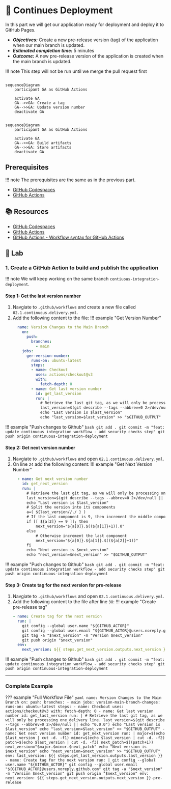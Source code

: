 # :test_tube: Continues Deployment

In this part we will get our application ready for deployment and deploy it to GitHub Pages.

- _**Objectives:**_ Create a new pre-release version (tag) of the application when our main branch is updated.
- _**Estimated completion time:**_ 5 minutes
- _**Outcome:**_ A new pre-release version of the application is created when the main branch is updated.

!!! note
    This step will not be run until we merge the pull request first

```{ .mermaid }

sequenceDiagram
    participant GA as GitHub Actions

    activate GA
    GA-->>GA: Create a tag
    GA-->>GA: Update version number
    deactivate GA

```

```{ .mermaid }

sequenceDiagram
    participant GA as GitHub Actions

    activate GA
    GA-->>GA: Build artifacts
    GA-->>GA: Store artifacts
    deactivate GA

```

## Prerequisites

!!! note
    The prerequisites are the same as in the previous part.

- [GitHub Codespaces](https://docs.github.com/en/codespaces)
- [GitHub Actions](https://docs.github.com/en/actions)

## :books: Resources

- [GitHub Codespaces](https://docs.github.com/en/codespaces)
- [GitHub Actions](https://docs.github.com/en/actions)
- [GitHub Actions - Workflow syntax for GitHub Actions](https://docs.github.com/en/actions/reference/workflow-syntax-for-github-actions)

## :pencil: Lab

### 1. Create a GitHub Action to build and publish the application

!!! note
    We will keep working on the same branch `contiuous-integration-deployment`.

#### Step 1: Get the last version number

1. Navgiate to `.github/workflows` and create a new file called `02.1.continuous.delivery.yml`.
2. Add the following content to the file:
!!! example "Get Version Number"
      ``` yaml
        name: Version Changes to the Main Branch
          on:
            push:
              branches:
                - main
          jobs:
            ger-version-number:
              runs-on: ubuntu-latest
              steps:
              - name: Checkout
                uses: actions/checkout@v3
                with:
                  fetch-depth: 0
              - name: Get last version number
                id: get_last_version
                run: |
                  # Retrieve the last git tag, as we will only be processing one delivery line.
                  last_version=$(git describe --tags --abbrev=0 2>/dev/null || echo "0.0.0")
                  echo "Last version is $last_version"
                  echo "last_version=$last_version" >> "$GITHUB_OUTPUT"
      ```
!!! example "Push changes to Github"
       ``` bash
       git add .
       git commit -m "feat: update continuous integration workflow - add security checks step"
       git push origin continuous-integration-deployment
       ```

#### Step 2: Get next version number

1. Navgiate to `.github/workflows` and open `02.1.continuous.delivery.yml`.
2. On line `24` add the following content:
!!! example "Get Next Version Number"
      ``` yaml
        - name: Get next version number
          id: get_next_version
          run: |
            # Retrieve the last git tag, as we will only be processing one delivery line.
            last_version=$(git describe --tags --abbrev=0 2>/dev/null || echo "0.0.0")
            echo "Last version is $last_version"
            # Split the version into its components
            a=( ${last_version//./ } )
            # If the last component is 9, then increment the middle component and reset the last component to 0
            if [[ ${a[2]} == 9 ]]; then
                next_version="${a[0]}.$((${a[1]}+1)).0"
            else
                # Otherwise increment the last component
                next_version="${a[0]}.${a[1]}.$((${a[2]}+1))"
            fi
            echo "Next version is $next_version"
            echo "next_version=$next_version" >> "$GITHUB_OUTPUT"
      ```
!!! example "Push changes to Github"
       ``` bash
       git add .
       git commit -m "feat: update continuous integration workflow - add security checks step"
       git push origin continuous-integration-deployment
       ```

#### Step 3: Create tag for the next version for pre-release

1. Navgiate to `.github/workflows` and open `02.1.continuous.delivery.yml`.
2. Add the following content to the file after line `38`:
!!! example "Create pre-release tag"
      ``` yaml
      - name: Create tag for the next version
        run: |
          git config --global user.name "${GITHUB_ACTOR}"
          git config --global user.email "${GITHUB_ACTOR}@users.noreply.github.com"
          git tag -a "$next_version" -m "Version $next_version"
          git push origin "$next_version"
        env:
          next_version: ${{ steps.get_next_version.outputs.next_version }}-pre-release
      ```
!!! example "Push changes to Github"
       ``` bash
       git add .
       git commit -m "feat: update continuous integration workflow - add security checks step"
       git push origin continuous-integration-deployment
       ```

---

### Complete Example
??? example "Full Workflow File"
      ``` yaml
      name: Version Changes to the Main Branch
      on:
        push:
          branches:
            - main
      jobs:
        version-main-branch-changes:
          runs-on: ubuntu-latest
          steps:
          - name: Checkout
            uses: actions/checkout@v3
            with:
              fetch-depth: 0
          - name: Get last version number
            id: get_last_version
            run: |
              # Retrieve the last git tag, as we will only be processing one delivery line.
              last_version=$(git describe --tags --abbrev=0 2>/dev/null || echo "0.0.0")
              echo "Last version is $last_version"
              echo "last_version=$last_version" >> "$GITHUB_OUTPUT"
          - name: Get next version number
            id: get_next_version
            run: |
              major=$(echo $last_version | cut -d. -f1)
              minor=$(echo $last_version | cut -d. -f2)
              patch=$(echo $last_version | cut -d. -f3)
              next_patch=$((patch+1))
              next_version="$major.$minor.$next_patch"
              echo "Next version is $next_version"
              echo "next_version=$next_version" >> "$GITHUB_OUTPUT"
            env:
              last_version: ${{ steps.get_last_version.outputs.last_version }}
          - name: Create tag for the next version
            run: |
              git config --global user.name "${GITHUB_ACTOR}"
              git config --global user.email "${GITHUB_ACTOR}@users.noreply.github.com"
              git tag -a "$next_version" -m "Version $next_version"
              git push origin "$next_version"
            env:
              next_version: ${{ steps.get_next_version.outputs.next_version }}-pre-release
      ```
